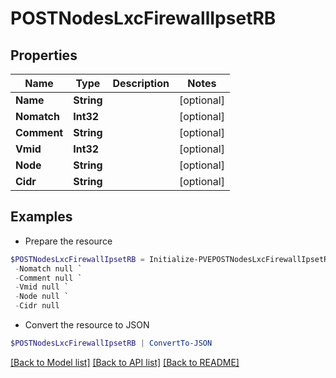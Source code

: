 # POSTNodesLxcFirewallIpsetRB
## Properties

Name | Type | Description | Notes
------------ | ------------- | ------------- | -------------
**Name** | **String** |  | [optional] 
**Nomatch** | **Int32** |  | [optional] 
**Comment** | **String** |  | [optional] 
**Vmid** | **Int32** |  | [optional] 
**Node** | **String** |  | [optional] 
**Cidr** | **String** |  | [optional] 

## Examples

- Prepare the resource
```powershell
$POSTNodesLxcFirewallIpsetRB = Initialize-PVEPOSTNodesLxcFirewallIpsetRB  -Name null `
 -Nomatch null `
 -Comment null `
 -Vmid null `
 -Node null `
 -Cidr null
```

- Convert the resource to JSON
```powershell
$POSTNodesLxcFirewallIpsetRB | ConvertTo-JSON
```

[[Back to Model list]](../README.md#documentation-for-models) [[Back to API list]](../README.md#documentation-for-api-endpoints) [[Back to README]](../README.md)

